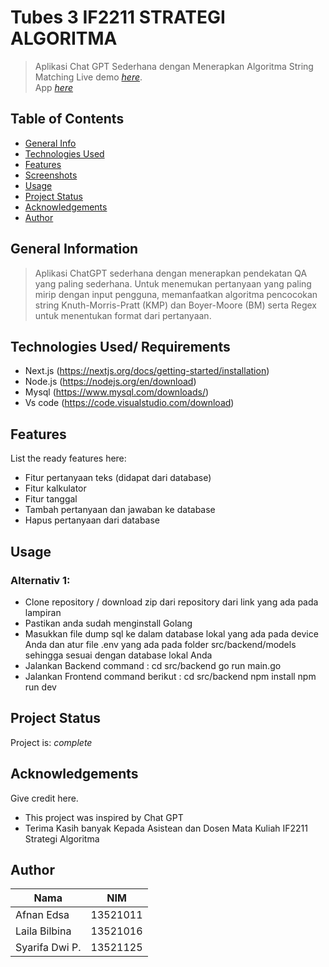 # Tubes 3 IF2211 STRATEGI ALGORITMA
> Aplikasi Chat GPT Sederhana dengan Menerapkan Algoritma String Matching
> Live demo [_here_](https://www.example.com). <br>
> App [_here_](https://tubes3-13521056-fe.vercel.app/)

## Table of Contents
* [General Info](#general-information)
* [Technologies Used](#technologies-used)
* [Features](#features)
* [Screenshots](#screenshots)
* [Usage](#usage)
* [Project Status](#project-status)
* [Acknowledgements](#acknowledgements)
* [Author](#contact)
<!-- * [License](#license) -->


## General Information
> Aplikasi ChatGPT sederhana dengan menerapkan pendekatan QA yang paling sederhana. Untuk menemukan pertanyaan yang paling mirip dengan input pengguna, memanfaatkan algoritma pencocokan string Knuth-Morris-Pratt (KMP) dan Boyer-Moore (BM) serta Regex untuk menentukan format dari pertanyaan.  

<!-- You don't have to answer all the questions - just the ones relevant to your project. -->


## Technologies Used/ Requirements
- Next.js   (https://nextjs.org/docs/getting-started/installation)
- Node.js   (https://nodejs.org/en/download)
- Mysql     (https://www.mysql.com/downloads/)
- Vs code   (https://code.visualstudio.com/download)


## Features
List the ready features here:
- Fitur pertanyaan teks (didapat dari database)
- Fitur kalkulator
- Fitur tanggal
- Tambah pertanyaan dan jawaban ke database
- Hapus pertanyaan dari database


## Usage
### Alternativ 1: 
- Clone repository / download zip dari repository dari link yang ada pada lampiran
- Pastikan anda sudah menginstall Golang
- Masukkan file dump sql ke dalam database lokal yang ada pada device Anda dan atur file .env yang ada pada folder src/backend/models sehingga sesuai dengan database lokal Anda
- Jalankan Backend command : 
cd src/backend
go run main.go
- Jalankan Frontend command berikut :
cd src/backend
npm install
npm run dev


## Project Status
Project is:  _complete_ 


## Acknowledgements
Give credit here.
- This project was inspired by Chat GPT
- Terima Kasih banyak Kepada Asistean dan Dosen Mata Kuliah IF2211 Strategi Algoritma


## Author

|Nama |NIM|
|---|---|
|Afnan Edsa|13521011|
|Laila Bilbina|13521016|
|Syarifa Dwi P.|13521125|


